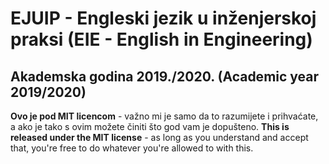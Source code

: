 # EJUIP - Engleski jezik u inženjerskoj praksi (EIE - English in Engineering)

## Akademska godina 2019./2020. (Academic year 2019/2020)

**Ovo je pod MIT licencom** - važno mi je samo da to razumijete i prihvaćate, a ako je tako s ovim možete činiti što god vam je dopušteno.
**This is released under the MIT license** - as long as you understand and accept that, you're free to do whatever you're allowed to with this.
